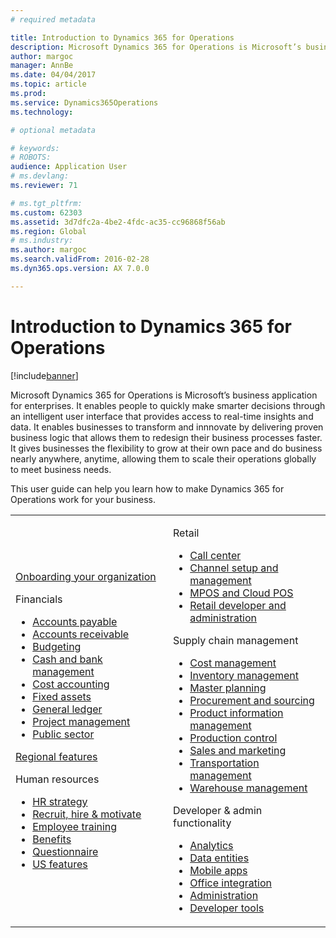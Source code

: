 ```yaml
---
# required metadata

title: Introduction to Dynamics 365 for Operations
description: Microsoft Dynamics 365 for Operations is Microsoft’s business application for enterprises. This page helps you learn and get start using the product. 
author: margoc
manager: AnnBe
ms.date: 04/04/2017
ms.topic: article
ms.prod: 
ms.service: Dynamics365Operations
ms.technology: 

# optional metadata

# keywords: 
# ROBOTS: 
audience: Application User
# ms.devlang: 
ms.reviewer: 71

# ms.tgt_pltfrm: 
ms.custom: 62303
ms.assetid: 3d7dfc2a-4be2-4fdc-ac35-cc96868f56ab
ms.region: Global
# ms.industry: 
ms.author: margoc
ms.search.validFrom: 2016-02-28
ms.dyn365.ops.version: AX 7.0.0

---
```

# Introduction to Dynamics 365 for Operations

[!include[banner](includes/banner.md)]

Microsoft Dynamics 365 for Operations is Microsoft’s business application for enterprises. It enables people to quickly make smarter decisions through an intelligent user interface that provides access to real-time insights and data. It enables businesses to transform and innnovate by delivering proven business logic that allows them to redesign their business processes faster. It gives businesses the flexibility to grow at their own pace and do business nearly anywhere, anytime, allowing them to scale their operations globally to meet business needs. 

This user guide can help you learn how to make Dynamics 365 for Operations work for your business.    

<table>
<colgroup>
<col width="50%" />
<col width="50%" />
</colgroup>
<tbody>
<tr class="odd">
<td><p><a href="get-started/onboarding-home.md">Onboarding your organization</a></p>
<p>Financials</p>
<ul><li><a href="financials/accounts-payable/accounts-payable.md">Accounts payable</a></li>
<li><a href="financials/accounts-receivable/accounts-receivable.md">Accounts receivable</a></li>
<li><a href="financials/budgeting/budgeting-overview.md">Budgeting</a></li>
<li><a href="financials/cash-bank-management/cash-bank-management.md">Cash and bank management</a></li>
<li><a href="financials/cost-accounting/cost-accounting-home-page.md">Cost accounting</a></li>
<li><a href="financials/fixed-assets/fixed-assets.md">Fixed assets</a></li>
<li><a href="financials/general-ledger/general-ledger.md">General ledger</a></li>
<li><a href="financials/project-management/overview-project-management-accounting.md">Project management</a></li>
<li><a href="financials/public-sector/public-sector-functionality.md">Public sector</a></li></ul>
<p><a href="dev-itpro/lcs-solutions/country-region.md">Regional features</a></p>
<p>Human resources</p>
   <ul>
  <li><a href="human-resources/departments-jobs-positions.md">HR strategy</a></li>
  <li><a href="human-resources/manage-recruiting-process.md">Recruit, hire & motivate</a></li>
  <li><a href="human-resources/performance-management-overview.md">Employee training</a></li>
  <li><a href="human-resources/manage-benefit-program.md">Benefits</a></li>
  <li><a href="human-resources/questionnaires.md">Questionnaire</a></li>
  <li><a href="human-resources/localizations/noam-usa-payroll.md">US features</a></li>
</ul></td>
  <td>
  <p>Retail</p>
  <ul>
<li><a href="retail/call-center-functionality.md">Call center</a></li>
  <li><a href="retail/define-maintain-retail-channels.md">Channel setup and management</a></li>
  <li><a href="retail/define-maintain-channel-clients-registers-hw-stations.md">MPOS and Cloud POS</a></li>
  <li><a href="retail/dev-itpro/dev-retail-home-page.md">Retail developer and administration </a></li></ul>
  <p>Supply chain management</p>
<ul>
<li><a href="scm/cost-management/costing-sheets.md">Cost management</a></li>
  <li><a href="scm/inventory/inventory-locations.md">Inventory management</a></li>
  <li><a href="scm/master-planning/master-plans.md">Master planning</a></li>
  <li><a href="scm/procurement/procurement-sourcing-overview.md">Procurement and sourcing</a></li>
  <li><a href="scm/pim/set-up-maintain-product-configuration-model.md">Product information management</a></li>
  <li><a href="scm/production-control/create-production-orders">Production control</a></li>
  <li><a href="scm/sales-marketing/overview-sales-marketing.md">Sales and marketing</a></li>
  <li><a href="scm/transportation/transportation-management-overview.md">Transportation management</a></li>
  <li><a href="scm/warehousing/warehouse-configuration.md">Warehouse management</a></li></ul>
  <p>Developer & admin functionality</p>
  <ul><li><a href="dev-itpro/analytics/analytics.md">Analytics</a></li>
  <li><a href="dev-itpro/data-entities/data-entities.md">Data entities</a></li>
  <li><a href="dev-itpro/mobile-apps/mobile-platform.md">Mobile apps</a></li>
  <li><a href="dev-itpro/office-integration/office-integration.md">Office integration</a></li>
  <li><a href="dev-itpro/sysadmin/system-administration-home-page.md">Administration</a></li>
  <li><a href="dev-itpro/dev-tools/developer-home-page.md">Developer tools</a></li></ul></td>
</tr>
</tbody>
</table>
